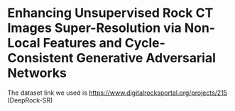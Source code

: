 # Enhancing Unsupervised Rock CT Images Super-Resolution via Non-Local Features and Cycle-Consistent Generative Adversarial Networks
The dataset link we used is https://www.digitalrocksportal.org/projects/215 (DeepRock-SR)
